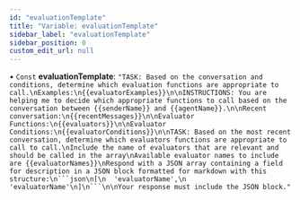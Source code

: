 ```yaml
---
id: "evaluationTemplate"
title: "Variable: evaluationTemplate"
sidebar_label: "evaluationTemplate"
sidebar_position: 0
custom_edit_url: null
---
```


• `Const` **evaluationTemplate**: ``"TASK: Based on the conversation and conditions, determine which evaluation functions are appropriate to call.\nExamples:\n{{evaluatorExamples}}\n\nINSTRUCTIONS: You are helping me to decide which appropriate functions to call based on the conversation between {{senderName}} and {{agentName}}.\n\nRecent conversation:\n{{recentMessages}}\n\nEvaluator Functions:\n{{evaluators}}\n\nEvaluator Conditions:\n{{evaluatorConditions}}\n\nTASK: Based on the most recent conversation, determine which evaluators functions are appropriate to call to call.\nInclude the name of evaluators that are relevant and should be called in the array\nAvailable evaluator names to include are {{evaluatorNames}}\nRespond with a JSON array containing a field for description in a JSON block formatted for markdown with this structure:\n```json\n[\n  'evaluatorName',\n  'evaluatorName'\n]\n```\n\nYour response must include the JSON block."``
